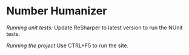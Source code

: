 # Number Humanizer

*Running unit tests:*
Update ReSharper to latest version to run the NUnit tests.

*Running the project*
Use CTRL+F5 to run the site.